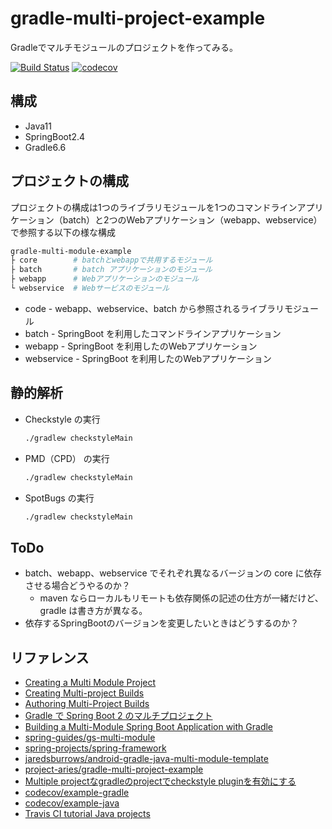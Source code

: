 # gradle-multi-project-example

Gradleでマルチモジュールのプロジェクトを作ってみる。

[![Build Status](https://travis-ci.com/izuno4t/gradle-multi-project-example.svg?branch=master)](https://travis-ci.com/izuno4t/gradle-multi-project-example)
[![codecov](https://codecov.io/gh/izuno4t/gradle-multi-module-example/branch/master/graph/badge.svg)](https://codecov.io/gh/izuno4t/gradle-multi-module-example)


## 構成

- Java11
- SpringBoot2.4
- Gradle6.6

## プロジェクトの構成

プロジェクトの構成は1つのライブラリモジュールを1つのコマンドラインアプリケーション（batch）と2つのWebアプリケーション（webapp、webservice）で参照する以下の様な構成

```bash
gradle-multi-module-example
├ core        # batchとwebappで共用するモジュール
├ batch       # batch アプリケーションのモジュール
├ webapp      # Webアプリケーションのモジュール
└ webservice  # Webサービスのモジュール
```

- code - webapp、webservice、batch から参照されるライブラリモジュール
- batch - SpringBoot を利用したコマンドラインアプリケーション
- webapp - SpringBoot を利用したのWebアプリケーション
- webservice - SpringBoot を利用したのWebアプリケーション

## 静的解析

- Checkstyle の実行

    ```bash
    ./gradlew checkstyleMain
    ```

- PMD（CPD） の実行

    ```bash
    ./gradlew checkstyleMain
    ```

- SpotBugs の実行

    ```bash
    ./gradlew checkstyleMain
    ```

## ToDo

- batch、webapp、webservice でそれぞれ異なるバージョンの core に依存させる場合どうやるのか？
  - maven ならローカルもリモートも依存関係の記述の仕方が一緒だけど、gradle は書き方が異なる。
- 依存するSpringBootのバージョンを変更したいときはどうするのか？

## リファレンス

- [Creating a Multi Module Project](https://spring.io/guides/gs/multi-module/#setting-up-the-library-project)
- [Creating Multi-project Builds](https://guides.gradle.org/creating-multi-project-builds/)
- [Authoring Multi-Project Builds](https://docs.gradle.org/current/userguide/multi_project_builds.html)
- [Gradle で Spring Boot 2 のマルチプロジェクト](https://qiita.com/opengl-8080/items/6409669dc3f8b8071af4)
- [Building a Multi-Module Spring Boot Application with Gradle](https://reflectoring.io/spring-boot-gradle-multi-module/)
- [spring-guides/gs-multi-module](https://github.com/spring-guides/gs-multi-module)
- [spring-projects/spring-framework](https://github.com/spring-projects/spring-framework)
- [jaredsburrows/android-gradle-java-multi-module-template](https://github.com/jaredsburrows/android-gradle-java-multi-module-template)
- [project-aries/gradle-multi-project-example](https://github.com/project-aries/gradle-multi-project-example)
- [Multiple projectなgradleのprojectでcheckstyle pluginを有効にする](https://moznion.hatenadiary.com/entry/2017/09/07/194913)
- [codecov/example-gradle](https://github.com/codecov/example-gradle)
- [codecov/example-java](https://github.com/codecov/example-java)
- [Travis CI tutorial Java projects](https://blog.frankel.ch/travis-ci-tutorial-for-java-projects/)
